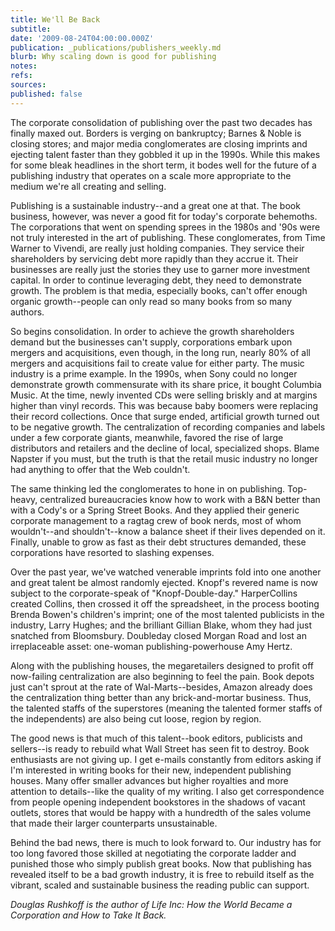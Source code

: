 ```yaml
---
title: We'll Be Back
subtitle: 
date: '2009-08-24T04:00:00.000Z'
publication: _publications/publishers_weekly.md
blurb: Why scaling down is good for publishing
notes: 
refs: 
sources: 
published: false
---
```

The corporate consolidation of publishing over the past two decades has finally maxed out. Borders is verging on bankruptcy; Barnes & Noble is closing stores; and major media conglomerates are closing imprints and ejecting talent faster than they gobbled it up in the 1990s. While this makes for some bleak headlines in the short term, it bodes well for the future of a publishing industry that operates on a scale more appropriate to the medium we're all creating and selling.

Publishing is a sustainable industry--and a great one at that. The book business, however, was never a good fit for today's corporate behemoths. The corporations that went on spending sprees in the 1980s and '90s were not truly interested in the art of publishing. These conglomerates, from Time Warner to Vivendi, are really just holding companies. They service their shareholders by servicing debt more rapidly than they accrue it. Their businesses are really just the stories they use to garner more investment capital. In order to continue leveraging debt, they need to demonstrate growth. The problem is that media, especially books, can't offer enough organic growth--people can only read so many books from so many authors.

So begins consolidation. In order to achieve the growth shareholders demand but the businesses can't supply, corporations embark upon mergers and acquisitions, even though, in the long run, nearly 80% of all mergers and acquisitions fail to create value for either party. The music industry is a prime example. In the 1990s, when Sony could no longer demonstrate growth commensurate with its share price, it bought Columbia Music. At the time, newly invented CDs were selling briskly and at margins higher than vinyl records. This was because baby boomers were replacing their record collections. Once that surge ended, artificial growth turned out to be negative growth. The centralization of recording companies and labels under a few corporate giants, meanwhile, favored the rise of large distributors and retailers and the decline of local, specialized shops. Blame Napster if you must, but the truth is that the retail music industry no longer had anything to offer that the Web couldn't.

The same thinking led the conglomerates to hone in on publishing. Top-heavy, centralized bureaucracies know how to work with a B&N better than with a Cody's or a Spring Street Books. And they applied their generic corporate management to a ragtag crew of book nerds, most of whom wouldn't--and shouldn't--know a balance sheet if their lives depended on it. Finally, unable to grow as fast as their debt structures demanded, these corporations have resorted to slashing expenses.

Over the past year, we've watched venerable imprints fold into one another and great talent be almost randomly ejected. Knopf's revered name is now subject to the corporate-speak of "Knopf-Double-day." HarperCollins created Collins, then crossed it off the spreadsheet, in the process booting Brenda Bowen's children's imprint; one of the most talented publicists in the industry, Larry Hughes; and the brilliant Gillian Blake, whom they had just snatched from Bloomsbury. Doubleday closed Morgan Road and lost an irreplaceable asset: one-woman publishing-powerhouse Amy Hertz.

Along with the publishing houses, the megaretailers designed to profit off now-failing centralization are also beginning to feel the pain. Book depots just can't sprout at the rate of Wal-Marts--besides, Amazon already does the centralization thing better than any brick-and-mortar business. Thus, the talented staffs of the superstores (meaning the talented former staffs of the independents) are also being cut loose, region by region.

The good news is that much of this talent--book editors, publicists and sellers--is ready to rebuild what Wall Street has seen fit to destroy. Book enthusiasts are not giving up. I get e-mails constantly from editors asking if I'm interested in writing books for their new, independent publishing houses. Many offer smaller advances but higher royalties and more attention to details--like the quality of my writing. I also get correspondence from people opening independent bookstores in the shadows of vacant outlets, stores that would be happy with a hundredth of the sales volume that made their larger counterparts unsustainable.

Behind the bad news, there is much to look forward to. Our industry has for too long favored those skilled at negotiating the corporate ladder and punished those who simply publish great books. Now that publishing has revealed itself to be a bad growth industry, it is free to rebuild itself as the vibrant, scaled and sustainable business the reading public can support.

*Douglas Rushkoff is the author of Life Inc: How the World Became a Corporation and How to Take It Back.*
